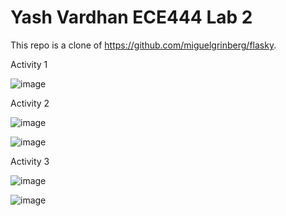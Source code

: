 # Yash Vardhan ECE444 Lab 2
This repo is a clone of https://github.com/miguelgrinberg/flasky.

Activity 1

![image](https://user-images.githubusercontent.com/59708439/192159876-bb9f3f7a-4c71-4185-877d-ee5a1bec2351.png)

Activity 2

![image](https://user-images.githubusercontent.com/59708439/192160104-168e62d1-fd2f-41df-9beb-0d0f8e4f0247.png)

![image](https://user-images.githubusercontent.com/59708439/192160159-01bb042e-3235-4867-a207-1389489c2506.png)

Activity 3

![image](https://user-images.githubusercontent.com/59708439/192183208-6812da93-7089-489e-a10d-162c1d139443.png)

![image](https://user-images.githubusercontent.com/59708439/192183169-51d5f52a-3695-4d68-be66-7d367bc4727c.png)
